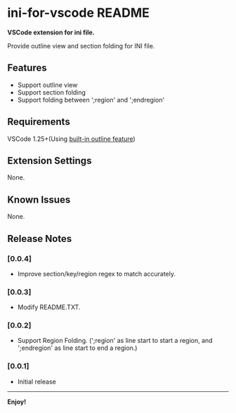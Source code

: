 # ini-for-vscode README

**VSCode extension for ini file.**

Provide outline view and section folding for INI file.
## Features

* Support outline view
* Support section folding
* Support folding between ';region' and ';endregion'

## Requirements
VSCode 1.25+(Using [built-in outline feature](https://code.visualstudio.com/updates/v1_25#_outline-view))

## Extension Settings

None.

## Known Issues

None.

## Release Notes

### [0.0.4]
- Improve section/key/region regex to match accurately.

### [0.0.3]
- Modify README.TXT.

### [0.0.2]
- Support Region Folding. (';region' as line start to start a region, and ';endregion' as line start to end a region.)

### [0.0.1]
- Initial release

-----------------------------------------------------------------------------------------------------------

**Enjoy!**
